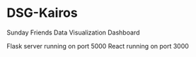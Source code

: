 # DSG-Kairos
Sunday Friends Data Visualization Dashboard

Flask server running on port 5000
React running on port 3000
